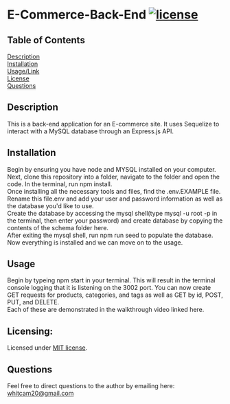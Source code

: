 # E-Commerce-Back-End [![license](https://img.shields.io/badge/license-MIT-orange)](https://shields.io)
 
## Table of Contents 
[Description](#description)  
[Installation](#installation)  
[Usage/Link](#usage/link)  
[License](#licensing)  
[Questions](#questions)  
 
## Description
This is a back-end application for an E-commerce site. It uses Sequelize to interact with a MySQL database through an Express.js API.
## Installation
Begin by ensuring you have node and MYSQL installed on your computer. Next, clone this repository into a folder, navigate to the folder and open the code. In the terminal, run npm install.  
Once installing all the necessary tools and files, find the .env.EXAMPLE file. Rename this file.env and add your user and password information as well as the database you'd like to use.  
Create the database by accessing the mysql shell(type mysql -u root -p in the terminal, then enter your password) and create database by copying the contents of the schema folder here.  
After exiting the mysql shell, run npm run seed to populate the database.  
Now everything is installed and we can move on to the usage.
## Usage
Begin by typeing npm start in your terminal. This will result in the terminal console logging that it is listening on the 3002 port.
You can now create GET requests for products, categories, and tags as well as GET by id, POST, PUT, and DELETE.  
Each of these are demonstrated in the walkthrough video linked here.
## Licensing:
Licensed under [MIT license](LICENSE).

## Questions
Feel free to direct questions to the author by emailing here: whitcam20@gmail.com
